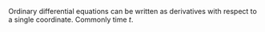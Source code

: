 Ordinary differential equations can be written as derivatives with respect to a single coordinate. Commonly time $t$. 